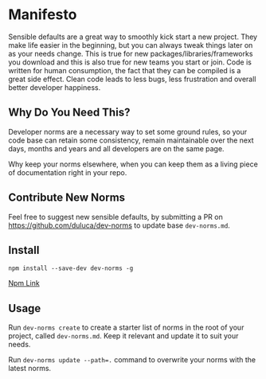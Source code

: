 # Manifesto

Sensible defaults are a great way to smoothly kick start a new project. They make life easier in the beginning, but you can always tweak things later on as your needs change.
This is true for new packages/libraries/frameworks you download and this is also true for new teams you start or join.
Code is written for human consumption, the fact that they can be compiled is a great side effect. Clean code leads to less bugs, less frustration and overall better developer happiness.

## Why Do You Need This?

Developer norms are a necessary way to set some ground rules, so your code base can retain some consistency, remain maintainable over the next days, months and years and all developers are on the same page.

Why keep your norms elsewhere, when you can keep them as a living piece of documentation right in your repo.

## Contribute New Norms

Feel free to suggest new sensible defaults, by submitting a PR on https://github.com/duluca/dev-norms to update base `dev-norms.md`.

## Install

`npm install --save-dev dev-norms -g`

[Npm Link](https://www.npmjs.com/package/dev-norms)

## Usage

Run `dev-norms create` to create a starter list of norms in the root of your project, called `dev-norms.md`. Keep it relevant and update it to suit your needs.

Run `dev-norms update --path=.` command to overwrite your norms with the latest norms.
